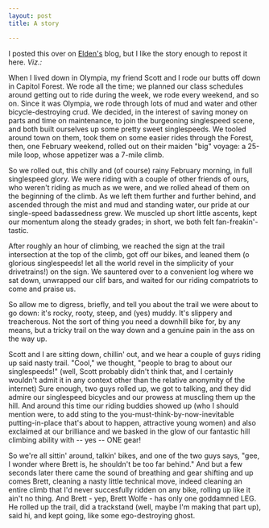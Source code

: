 ```yaml
---
layout: post
title: A story

---
```

I posted this over on [Elden's](http://spaces.msn.com/members/fatcyclist/Blog/) blog, but I like the story enough to repost it here. _Viz.:_  
  
When I lived down in Olympia, my friend Scott and I rode our butts off down in Capitol Forest. We rode all the time; we planned our class schedules around getting out to ride during the week, we rode every weekend, and so on. Since it was Olympia, we rode through lots of mud and water and other bicycle-destroying crud. We decided, in the interest of saving money on parts and time on maintenance, to join the burgeoning singlespeed scene, and both built ourselves up some pretty sweet singlespeeds. We tooled around town on them, took them on some easier rides through the Forest, then, one February weekend, rolled out on their maiden "big" voyage: a 25-mile loop, whose appetizer was a 7-mile climb.  
  
So we rolled out, this chilly and \(of course\) rainy February morning, in full singlespeed glory. We were riding with a couple of other friends of ours, who weren't riding as much as we were, and we rolled ahead of them on the beginning of the climb. As we left them further and further behind, and ascended through the mist and mud and standing water, our pride at our single-speed badassedness grew. We muscled up short little ascents, kept our momentum along the steady grades; in short, we both felt fan-freakin'-tastic.  
  
After roughly an hour of climbing, we reached the sign at the trail intersection at the top of the climb, got off our bikes, and leaned them \(o glorious singlespeeds\! let all the world revel in the simplicity of your drivetrains\!\) on the sign. We sauntered over to a convenient log where we sat down, unwrapped our clif bars, and waited for our riding compatriots to come and praise us.  
  
So allow me to digress, briefly, and tell you about the trail we were about to go down: it's rocky, rooty, steep, and \(yes\) muddy. It's slippery and treacherous. Not the sort of thing you need a downhill bike for, by any means, but a tricky trail on the way down and a genuine pain in the ass on the way up.  
  
Scott and I are sitting down, chillin' out, and we hear a couple of guys riding up said nasty trail. "Cool," we thought, "people to brag to about our singlespeeds\!" \(well, Scott probably didn't think that, and I certainly wouldn't admit it in any context other than the relative anonymity of the internet\) Sure enough, two guys rolled up, we got to talking, and they did admire our singlespeed bicycles and our prowess at muscling them up the hill. And around this time our riding buddies showed up \(who I should mention were, to add sting to the you-must-think-by-now-inevitable putting-in-place that's about to happen, attractive young women\) and also exclaimed at our brilliance and we basked in the glow of our fantastic hill climbing ability with -- yes -- ONE gear\!  
  
So we're all sittin' around, talkin' bikes, and one of the two guys says, "gee, I wonder where Brett is, he shouldn't be too far behind." And but a few seconds later there came the sound of breathing and gear shifting and up comes Brett, cleaning a nasty little technical move, indeed cleaning an entire climb that I'd never succesfully ridden on any bike, rolling up like it ain't no thing. And Brett - yep, Brett Wolfe - has only one goddamned LEG. He rolled up the trail, did a trackstand \(well, maybe I'm making that part up\), said hi, and kept going, like some ego-destroying ghost.
